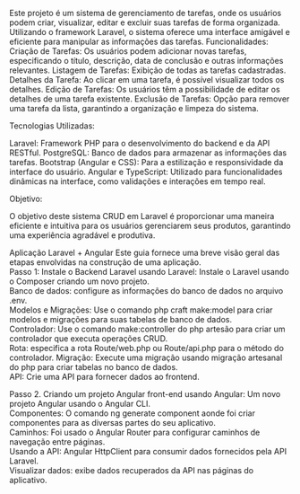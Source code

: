 Este projeto é um sistema de gerenciamento de tarefas, onde os usuários podem criar, visualizar, editar e excluir suas tarefas de forma organizada. Utilizando o framework Laravel, o sistema oferece uma interface amigável e eficiente para manipular as informações das tarefas.
Funcionalidades:
Criação de Tarefas: Os usuários podem adicionar novas tarefas, especificando o título, descrição, data de conclusão e outras informações relevantes.
Listagem de Tarefas: Exibição de todas as tarefas cadastradas.
Detalhes da Tarefa: Ao clicar em uma tarefa, é possível visualizar todos os detalhes.
Edição de Tarefas: Os usuários têm a possibilidade de editar os detalhes de uma tarefa existente.
Exclusão de Tarefas: Opção para remover uma tarefa da lista, garantindo a organização e limpeza do sistema.

Tecnologias Utilizadas:

Laravel: Framework PHP para o desenvolvimento do backend e da API RESTful.
PostgreSQL: Banco de dados para armazenar as informações das tarefas.
Bootstrap (Angular e CSS): Para a estilização e responsividade da interface do usuário.
Angular e TypeScript: Utilizado para funcionalidades dinâmicas na interface, como validações e interações em tempo real.

Objetivo:

O objetivo deste sistema CRUD em Laravel é proporcionar uma maneira eficiente e intuitiva para os usuários gerenciarem seus produtos, garantindo uma experiência agradável e produtiva.

Aplicação Laravel + Angular Este guia fornece uma breve visão geral das etapas envolvidas na construção de uma aplicação.   
Passo 1: Instale o Backend  Laravel usando Laravel: Instale o Laravel usando o Composer criando um novo projeto.   
Banco de dados: configure as informações do banco de dados no arquivo .env.   
Modelos e Migrações: Use o comando php craft make:model para criar modelos e migrações para suas tabelas de banco de dados.  
Controlador: Use o comando make:controller do php artesão para criar um controlador que executa operações CRUD.  
Rota: especifica a rota Route/web.php ou Route/api.php para  o método do controlador.
 Migração: Execute uma migração usando migração artesanal do php  para criar  tabelas no banco de dados.   
API: Crie uma API para fornecer dados ao frontend.

Passo 2. Criando um  projeto Angular front-end usando Angular: Um novo projeto Angular usando o Angular CLI.  
 Componentes: O comando ng generate component aonde foi criar componentes para as diversas partes do seu aplicativo.   
Caminhos: Foi usado o Angular Router para configurar caminhos de navegação entre páginas.  
 Usando a API: Angular HttpClient para consumir  dados fornecidos pela API Laravel.   
Visualizar dados: exibe dados recuperados da API nas páginas do aplicativo.